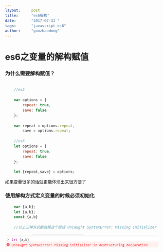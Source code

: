 ```yaml
---
layout:     post
title:      "es6解构"
date:       "2017-07-31 "
tags:       "javascript es6"
author:     "guozhaodong"
---
```


# es6之变量的解构赋值

### 为什么需要解构赋值？

``` JavaScript

    //es5

    var options = {
        repeat: true,
        save: false
    };

    var repeat = options.repeat,
        save = options.repeat;

    //es6
    let options = {
        repeat: true,
        save: false
    };

    let {repeat,save} = options;


```

如果变量很多的话就更能体现出来很方便了

### 使用解构方式定义变量的时候必须初始化

``` JavaScript
    var {a,b};
    let {a,b};
    const {a,b}

    //以上三种方式都会报这个错误 Uncaught SyntaxError: Missing initializer in destructuring declaration
```
![image](/assets/img/es6-destructuring/1500607155.jpg)

### 



